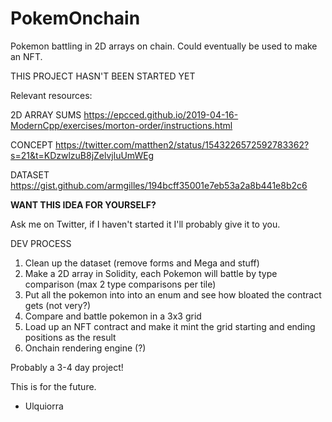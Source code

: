 # PokemOnchain
Pokemon battling in 2D arrays on chain. Could eventually be used to make an NFT.

THIS PROJECT HASN'T BEEN STARTED YET

Relevant resources:

2D ARRAY SUMS
https://epcced.github.io/2019-04-16-ModernCpp/exercises/morton-order/instructions.html

CONCEPT
https://twitter.com/matthen2/status/1543226572592783362?s=21&t=KDzwlzuB8jZelvjluUmWEg

DATASET
https://gist.github.com/armgilles/194bcff35001e7eb53a2a8b441e8b2c6

**WANT THIS IDEA FOR YOURSELF?**

Ask me on Twitter, if I haven't started it I'll probably give it to you.

DEV PROCESS

1) Clean up the dataset (remove forms and Mega and stuff)
2) Make a 2D array in Solidity, each Pokemon will battle by type comparison (max 2 type comparisons per tile)
3) Put all the pokemon into into an enum and see how bloated the contract gets (not very?)
4) Compare and battle pokemon in a 3x3 grid
5) Load up an NFT contract and make it mint the grid starting and ending positions as the result
6) Onchain rendering engine (?)

Probably a 3-4 day project!

This is for the future.

- Ulquiorra
